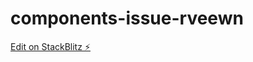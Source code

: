 # components-issue-rveewn

[Edit on StackBlitz ⚡️](https://stackblitz.com/edit/components-issue-rveewn)